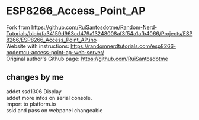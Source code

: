 # ESP8266_Access_Point_AP
Fork from https://github.com/RuiSantosdotme/Random-Nerd-Tutorials/blob/fa34159d963cd479a13248008af3f54a1afb4066/Projects/ESP8266/ESP8266_Access_Point_AP.ino<br>
Website with instructions: https://randomnerdtutorials.com/esp8266-nodemcu-access-point-ap-web-server/<br>
Original author's Github page: https://github.com/RuiSantosdotme<br>

changes by me
-------------
addet ssd1306 Display<br> 
addet more infos on serial console.<br>
import to platform.io<br>
ssid and pass on webpanel changeable
